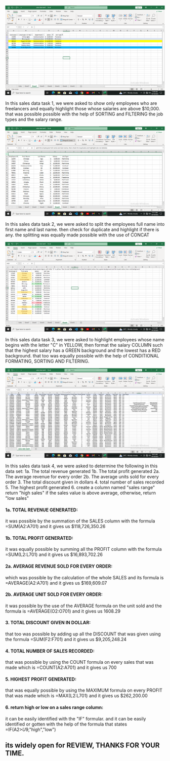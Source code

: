 ![](sales_data_task1.png)

 In this sales data task 1, we were asked to show only employees who are freelancers and equally highlight those whose salaries are above $10,000.
 that was possible possible with the help of SORTING and FILTERING the job types and the salary range.

 

![](sales_data_task2.png)

 In this sales data task 2, we were asked to split the employees full name into first name and last name.
 then check for duplicate and highlight if there is any. the splitting was equally made possible with the use of CONCAT



 ![](sales_data_task3.png)
 
  In this sales data task 3, we were asked to highlight employees whose name begins with the letter "C" in YELLOW, then format the salary COLUMN such that the highest salary has a GREEN background and the lowest has a RED background. that too was equally possible with the help of CONDITIONAL FORMATING, SORTING AND FILTERING.



  ![](sales_data_task4.png)
  
   In this sales data task 4, we were asked to determine the following in this data set:
 1a. The total revenue generated
 1b. The total profit generated
 2a.  The average revenue for every order
 2b. The average units sold for every order
 3. The total discount given in dollars
 4. total number of sales recorded
 5. The highest profit generated
 6. create a column named "sales range" return "high sales" if the sales value is above average, otherwise, return "low sales"


#### 1a. TOTAL REVENUE GENERATED:
it was possible by the summation of the SALES column with the formula =SUM(A2:A701) and it gives us $118,726,350.26

#### 1b. TOTAL PROFIT GENERATED:
it was equally possible by summing all the PROFIT column with the formula =SUM(L2:L701) and it gives us $16,893,702.26

#### 2a. AVERAGE REVENUE SOLD FOR EVERY ORDER:
which was possible by the calculation of the whole SALES and its formula is =AVERAGE(A2:A701) and it gives us $169,609.07

#### 2b. AVERAGE UNIT SOLD FOR EVERY ORDER:
it was possible by the use of the AVERAGE formula on the unit sold and the formula is =AVERAGE(O2:O701) and it gives us 1608.29

#### 3. TOTAL DISCOUNT GIVEN IN DOLLAR:
that too was possible by adding up all the DISCOUNT that was given using the formula =SUM(F2:F701) and it gives us $9,205,248.24

#### 4. TOTAL NUMBER OF SALES RECORDED:
that was possible by using the COUNT formula on every sales that was made which is =COUNT(A2:A701) and it gives us 700

#### 5. HIGHEST PROFIT GENERATED:
that was equally possible by using the MAXIMUM formula on every PROFIT that was made which is =MAX(L2:L701) and it gives us $262,200.00

#### 6. return high or low on a sales range column:
it can be easily identified with the "IF" formular. and it can be easily identified or gotten with the help of the formula that states =IF(A2>$U$9,"high","low")

## its widely open for REVIEW, THANKS FOR YOUR TIME.

